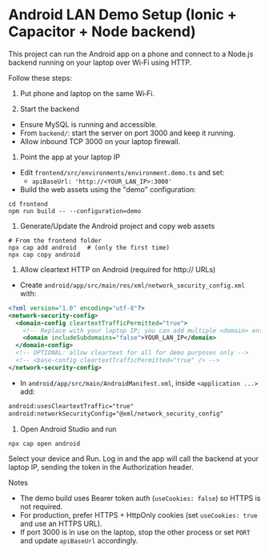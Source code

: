 # Android LAN Demo Setup (Ionic + Capacitor + Node backend)

This project can run the Android app on a phone and connect to a Node.js backend running on your laptop over Wi‑Fi using HTTP.

Follow these steps:

1. Put phone and laptop on the same Wi‑Fi.

1. Start the backend

- Ensure MySQL is running and accessible.
- From `backend/`: start the server on port 3000 and keep it running.
- Allow inbound TCP 3000 on your laptop firewall.

1. Point the app at your laptop IP

- Edit `frontend/src/environments/environment.demo.ts` and set:
  - `apiBaseUrl: 'http://<YOUR_LAN_IP>:3000'`
- Build the web assets using the "demo" configuration:

```pwsh
cd frontend
npm run build -- --configuration=demo
```

1. Generate/Update the Android project and copy web assets

```pwsh
# From the frontend folder
npx cap add android   # (only the first time)
npx cap copy android
```

1. Allow cleartext HTTP on Android (required for http:// URLs)

- Create `android/app/src/main/res/xml/network_security_config.xml` with:

```xml
<?xml version="1.0" encoding="utf-8"?>
<network-security-config>
  <domain-config cleartextTrafficPermitted="true">
    <!-- Replace with your laptop IP; you can add multiple <domain> entries -->
    <domain includeSubdomains="false">YOUR_LAN_IP</domain>
  </domain-config>
  <!-- OPTIONAL: allow cleartext for all for demo purposes only -->
  <!-- <base-config cleartextTrafficPermitted="true" /> -->
</network-security-config>
```

- In `android/app/src/main/AndroidManifest.xml`, inside `<application ...>` add:

```xml
android:usesCleartextTraffic="true"
android:networkSecurityConfig="@xml/network_security_config"
```

1. Open Android Studio and run

```pwsh
npx cap open android
```

Select your device and Run. Log in and the app will call the backend at your laptop IP, sending the token in the Authorization header.

Notes
- The demo build uses Bearer token auth (`useCookies: false`) so HTTPS is not required.
- For production, prefer HTTPS + HttpOnly cookies (set `useCookies: true` and use an HTTPS URL).
- If port 3000 is in use on the laptop, stop the other process or set `PORT` and update `apiBaseUrl` accordingly.
